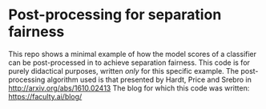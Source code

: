 # Post-processing for separation fairness

This repo shows a minimal example of how the model scores of a classifier can be post-processed in to achieve separation fairness. This code is for purely didactical purposes, written *only* for this specific example.
The post-processing algorithm used is that presented by Hardt, Price and Srebro in http://arxiv.org/abs/1610.02413
The blog for which this code was written: https://faculty.ai/blog/

